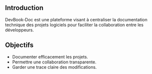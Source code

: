 ## Introduction

DevBook-Doc est une plateforme visant à centraliser la documentation technique des projets logiciels pour faciliter la collaboration entre les développeurs.

## Objectifs

- Documenter efficacement les projets.
- Permettre une collaboration transparente.
- Garder une trace claire des modifications.
